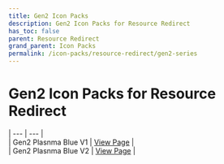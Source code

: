 ```yaml
---
title: Gen2 Icon Packs
description: Gen2 Icon Packs for Resource Redirect
has_toc: false
parent: Resource Redirect
grand_parent: Icon Packs
permalink: /icon-packs/resource-redirect/gen2-series
---
```


Gen2 Icon Packs for Resource Redirect
===========================

| --- | --- |  
| Gen2 Plasnma Blue V1 | [View Page][PlasmaBlueV1] |  
| Gen2 Plasnma Blue V2 | [View Page][PlasmaBlueV2] |  

<!-- ///////////////////////////////////////////////////////////////////////////////////////////////////////////////////////////////////////////////////// -->

[PlasmaBlueV1]: /icon-packs/resource-redirect/gen2-series/gen2-plasma-blue-v1
[PlasmaBlueV2]: /icon-packs/resource-redirect/gen2-series/gen2-plasma-blue-v2

<!-- ///////////////////////////////////////////////////////////////////////////////////////////////////////////////////////////////////////////////////// -->
